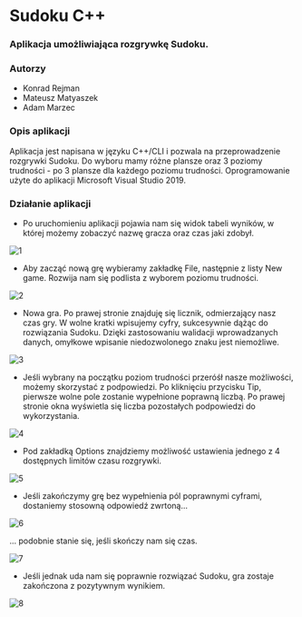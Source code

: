 # Sudoku C++
### Aplikacja umożliwiająca rozgrywkę Sudoku.

### Autorzy
- Konrad Rejman
- Mateusz Matyaszek
- Adam Marzec

### Opis aplikacji
Aplikacja jest napisana w języku C++/CLI  i pozwala na przeprowadzenie rozgrywki Sudoku. Do wyboru mamy różne plansze oraz 3 poziomy trudności - po 3 plansze dla każdego poziomu trudności. Oprogramowanie użyte do aplikacji Microsoft Visual Studio 2019. 

### Działanie aplikacji

- Po uruchomieniu aplikacji pojawia nam się widok tabeli wyników, w której możemy zobaczyć nazwę gracza oraz czas jaki zdobył.

![1](screens/1.png)

- Aby zacząć nową grę wybieramy zakładkę File, następnie z listy New game. Rozwija nam się podlista z wyborem poziomu trudności. 

![2](screens/2.png)

- Nowa gra. Po prawej stronie znajduję się licznik, odmierzający nasz czas gry. W wolne kratki wpisujemy cyfry, sukcesywnie dążąc do rozwiązania Sudoku. Dzięki zastosowaniu walidacji wprowadzanych danych, omyłkowe wpisanie niedozwolonego znaku jest niemożliwe. 

![3](screens/3.png)

- Jeśli wybrany na początku poziom trudności przeróśł nasze możliwości, możemy skorzystać z podpowiedzi. Po kliknięciu przycisku Tip, pierwsze wolne pole zostanie wypełnione poprawną liczbą. Po prawej stronie okna wyświetla się liczba pozostałych podpowiedzi do wykorzystania.

![4](screens/4.png)

- Pod zakładką Options znajdziemy możliwość ustawienia jednego z 4 dostępnych limitów czasu rozgrywki.

![5](screens/5.png)

- Jeśli zakończymy grę bez wypełnienia pól poprawnymi cyframi, dostaniemy stosowną odpowiedź zwrtoną...

![6](screens/6.png)

... podobnie stanie się, jeśli skończy nam się czas.

![7](screens/7.png)

- Jeśli jednak uda nam się poprawnie rozwiązać Sudoku, gra zostaje zakończona z pozytywnym wynikiem.

![8](screens/8.png)
